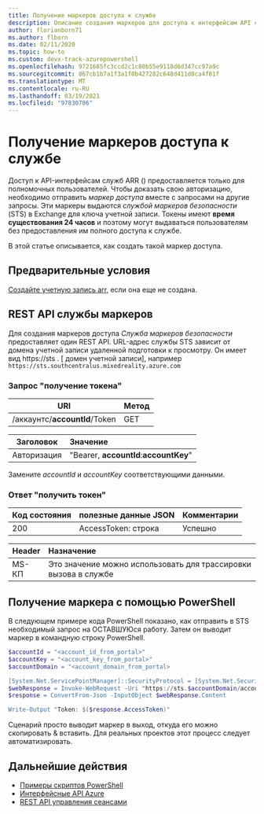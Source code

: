 ```yaml
---
title: Получение маркеров доступа к службе
description: Описание создания маркеров для доступа к интерфейсам API служб ARR.
author: florianborn71
ms.author: flborn
ms.date: 02/11/2020
ms.topic: how-to
ms.custom: devx-track-azurepowershell
ms.openlocfilehash: 9721685fc3ccd2c1c80b55e9118d6d347cc97a9c
ms.sourcegitcommit: 867cb1b7a1f3a1f0b427282c648d411d0ca4f81f
ms.translationtype: MT
ms.contentlocale: ru-RU
ms.lasthandoff: 03/19/2021
ms.locfileid: "97830706"
---
```

# <a name="get-service-access-tokens"></a>Получение маркеров доступа к службе

Доступ к API-интерфейсам служб ARR () предоставляется только для полномочных пользователей. Чтобы доказать свою авторизацию, необходимо отправить *маркер доступа* вместе с запросами на другие запросы. Эти маркеры выдаются *службой маркеров безопасности* (STS) в Exchange для ключа учетной записи. Токены имеют **время существования 24 часов** и поэтому могут выдаваться пользователям без предоставления им полного доступа к службе.

В этой статье описывается, как создать такой маркер доступа.

## <a name="prerequisites"></a>Предварительные условия

[Создайте учетную запись arr](create-an-account.md), если она еще не создана.

## <a name="token-service-rest-api"></a>REST API службы маркеров

Для создания маркеров доступа *Служба маркеров безопасности* предоставляет один REST API. URL-адрес службы STS зависит от домена учетной записи удаленной подготовки к просмотру. Он имеет вид https://sts . [ домен учетной записи], например `https://sts.southcentralus.mixedreality.azure.com`

### <a name="get-token-request"></a>Запрос "получение токена"

| URI | Метод |
|-----------|:-----------|
| /аккаунтс/**accountId**/Token | GET |

| Заголовок | Значение |
|--------|:------|
| Авторизация | "Bearer, **accountId**:**accountKey**" |

Замените *accountId* и *accountKey* соответствующими данными.

### <a name="get-token-response"></a>Ответ "получить токен"

| Код состояния | полезные данные JSON | Комментарии |
|-----------|:-----------|:-----------|
| 200 | AccessToken: строка | Успешно |

| Header | Назначение |
|--------|:------|
| MS-КП | Это значение можно использовать для трассировки вызова в службе |

## <a name="getting-a-token-using-powershell"></a>Получение маркера с помощью PowerShell

В следующем примере кода PowerShell показано, как отправить в STS необходимый запрос на ОСТАВШУЮся работу. Затем он выводит маркер в командную строку PowerShell.

```PowerShell
$accountId = "<account_id_from_portal>"
$accountKey = "<account_key_from_portal>"
$accountDomain = "<account_domain_from_portal>

[System.Net.ServicePointManager]::SecurityProtocol = [System.Net.SecurityProtocolType]::Tls12;
$webResponse = Invoke-WebRequest -Uri "https://sts.$accountDomain/accounts/$accountId/token" -Method Get -Headers @{ Authorization = "Bearer ${accountId}:$accountKey" }
$response = ConvertFrom-Json -InputObject $webResponse.Content

Write-Output "Token: $($response.AccessToken)"
```

Сценарий просто выводит маркер в выход, откуда его можно скопировать & вставить. Для реальных проектов этот процесс следует автоматизировать.

## <a name="next-steps"></a>Дальнейшие действия

* [Примеры скриптов PowerShell](../samples/powershell-example-scripts.md)
* [Интерфейсные API Azure](../how-tos/frontend-apis.md)
* [REST API управления сеансами](../how-tos/session-rest-api.md)
